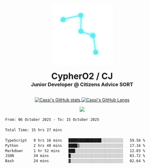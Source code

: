 <p align="center">
  <img src=Test(1).png alt="Logo Image" width="40%"/>
</p>
<h1 align="center" style="margin: 0 auto 0 auto;">CypherO2 / CJ</h1>
<h3 align="center" style="margin: 0 auto 0 auto;">Junior Developer @ Citizens Advice SORT</h3>
<br/>
<p align="center">
<a href="https://github.com/CypherO2">
  <img width="60%" align="center" src="https://github-readme-stats.vercel.app/api?username=CypherO2&show_icons=true&card_width=200&text_color=ffffff&icon_color=00ffff&bg_color=1c1917&title_color=00ffff" alt="Cassi's GitHub stats"/>
</a>
<a href="https://github.com/CypherO2">
  <img width="39%" align="center" src="https://github-readme-stats.vercel.app/api/top-langs?username=CypherO2&layout=compact&langs_count=8&card_width=100&text_color=ffffff&bg_color=1c1917&title_color=00ffff" alt="Cassi's GitHub Langs" />
</a>
</p>
<p align=center>
  <img src="https://github-readme-activity-graph.vercel.app/graph?username=CypherO2&theme=react&bg_color=1c1917&hide_border=false" width="99%"/>
</p>
<!--START_SECTION:waka-->

```txt
From: 06 October 2025 - To: 15 October 2025

Total Time: 15 hrs 27 mins

TypeScript   9 hrs 16 mins   ███████████████░░░░░░░░░░   59.56 %
Python       2 hrs 40 mins   ████▒░░░░░░░░░░░░░░░░░░░░   17.16 %
Markdown     1 hr 52 mins    ███░░░░░░░░░░░░░░░░░░░░░░   12.03 %
JSON         34 mins         █░░░░░░░░░░░░░░░░░░░░░░░░   03.72 %
Bash         24 mins         ▓░░░░░░░░░░░░░░░░░░░░░░░░   02.64 %
```

<!--END_SECTION:waka-->
